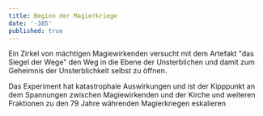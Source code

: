 ```yaml
---
title: Beginn der Magierkriege
date: '-385'
published: true
---
```


Ein Zirkel von mächtigen Magiewirkenden versucht mit dem Artefakt "das Siegel der Wege"
den Weg in die Ebene der Unsterblichen und damit zum Geheimnis der Unsterblichkeit
selbst zu öffnen.

Das Experiment hat katastrophale Auswirkungen und ist der Kipppunkt an dem Spannungen
zwischen Magiewirkenden und der Kirche und weiteren Fraktionen zu den 79 Jahre
währenden Magierkriegen eskalieren
